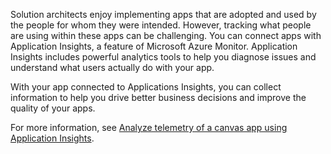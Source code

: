 Solution architects enjoy implementing apps that are adopted and used by the people for whom they were intended. However, tracking what people are using within these apps can be challenging. You can connect apps with Application Insights, a feature of Microsoft Azure Monitor. Application Insights includes powerful analytics tools to help you diagnose issues and understand what users actually do with your app.

With your app connected to Applications Insights, you can collect information to help you drive better business decisions and improve the quality of your apps.

For more information, see [Analyze telemetry of a canvas app using Application Insights](/power-apps/maker/canvas-apps/application-insights/?azure-portal=true).
